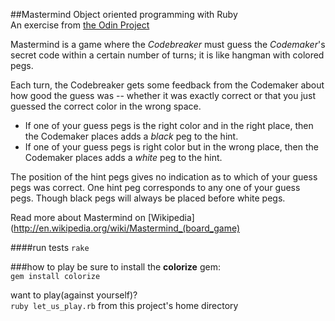 ##Mastermind
Object oriented programming with Ruby  
An exercise from [the Odin Project](http://www.theodinproject.com/ruby-programming/oop)

Mastermind is a game where the *Codebreaker* must guess the *Codemaker*'s secret code within a certain number of turns; it is like hangman with colored pegs.

Each turn, the Codebreaker gets some feedback from the Codemaker about how good the guess was -- whether it was exactly correct or that you just guessed the correct color in the wrong space.
* If one of your guess pegs is the right color and in the right place, then the Codemaker places adds a *black* peg to the hint.  
* If one of your guess pegs is right color but in the wrong place, then the Codemaker places adds a *white* peg to the hint.  

The position of the hint pegs gives no indication as to which of your guess pegs was correct. One hint peg corresponds to any one of your guess pegs. Though black pegs will always be placed before white pegs.

Read more about Mastermind on [Wikipedia](http://en.wikipedia.org/wiki/Mastermind_(board_game)

####run tests
`rake`

###how to play
be sure to install the **colorize** gem:  
`gem install colorize`  

want to play(against yourself)?  
`ruby let_us_play.rb` from this project's home directory
